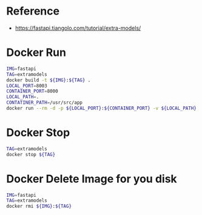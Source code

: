 # Reference
- https://fastapi.tiangolo.com/tutorial/extra-models/

# Docker Run
```bash
IMG=fastapi
TAG=extramodels
docker build -t ${IMG}:${TAG} .
LOCAL_PORT=8003
CONTAINER_PORT=8000
LOCAL_PATH=.
CONTATINER_PATH=/usr/src/app
docker run --rm -d -p ${LOCAL_PORT}:${CONTAINER_PORT} -v ${LOCAL_PATH}:${CONTATINER_PATH} --name ${TAG} ${IMG}:${TAG} python main.py
```

# Docker Stop
```bash
TAG=extramodels
docker stop ${TAG}
```

# Docker Delete Image for you disk
```bash
IMG=fastapi
TAG=extramodels
docker rmi ${IMG}:${TAG}
```
